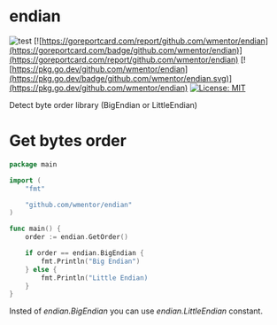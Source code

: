 # endian

![test](https://github.com/wmentor/endian/workflows/test/badge.svg)
[![https://goreportcard.com/report/github.com/wmentor/endian](https://goreportcard.com/badge/github.com/wmentor/endian)](https://goreportcard.com/report/github.com/wmentor/endian)
[![https://pkg.go.dev/github.com/wmentor/endian](https://pkg.go.dev/badge/github.com/wmentor/endian.svg)](https://pkg.go.dev/github.com/wmentor/endian)
[![License: MIT](https://img.shields.io/badge/License-MIT-yellow.svg)](https://opensource.org/licenses/MIT)

Detect byte order library (BigEndian or LittleEndian)

# Get bytes order

```go
package main

import (
	"fmt"

	"github.com/wmentor/endian"
)

func main() {
	order := endian.GetOrder()

	if order == endian.BigEndian {
        fmt.Println("Big Endian")
    } else {
        fmt.Println("Little Endian)
    }
}
```

Insted of *endian.BigEndian* you can use *endian.LittleEndian* constant.
